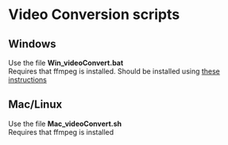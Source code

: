 # Video Conversion scripts

## Windows

Use the file **Win_videoConvert.bat**  
Requires that ffmpeg is installed. Should be installed using [these instructions](https://www.thewindowsclub.com/how-to-install-ffmpeg-on-windows-10)

## Mac/Linux

Use the file **Mac_videoConvert.sh**  
Requires that ffmpeg is installed 
